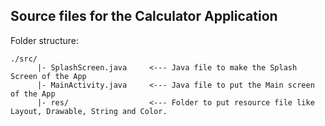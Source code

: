 ## Source files for the Calculator Application

Folder structure:

```
./src/
      |- SplashScreen.java     <--- Java file to make the Splash Screen of the App
      |- MainActivity.java     <--- Java file to put the Main screen of the App
      |- res/                  <--- Folder to put resource file like Layout, Drawable, String and Color.
```
